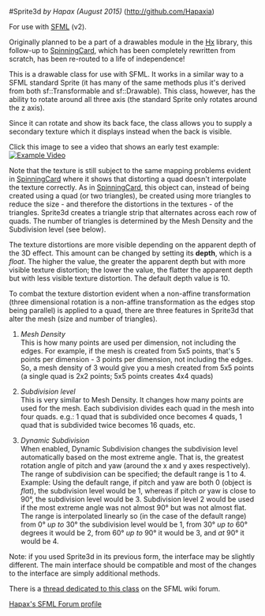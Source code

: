 #Sprite3d
*by Hapax (August 2015)*
(http://github.com/Hapaxia)

For use with [SFML](http://sfml-dev.org) (v2).

Originally planned to be a part of a drawables module in the [Hx](http://github.com/Hapaxia/Hx) library, this follow-up to [SpinningCard](https://github.com/Hapaxia/SpinningCard), which has been completely rewritten from scratch, has been re-routed to a life of independence!

This is a drawable class for use with SFML. It works in a similar way to a SFML standard Sprite (it has many of the same methods plus it's derived from both sf::Transformable and sf::Drawable). This class, however, has the ability to rotate around all three axis (the standard Sprite only rotates around the z axis).

Since it can rotate and show its back face, the class allows you to supply a secondary texture which it displays instead when the back is visible.

Click this image to see a video that shows an early test example:
[![Example Video](http://img.youtube.com/vi/EAPDIlVEMKA/0.jpg)](http://www.youtube.com/watch?v=EAPDIlVEMKA)

Note that the texture is still subject to the same mapping problems evident in [SpinningCard](https://github.com/Hapaxia/SpinningCard) where it shows that distorting a quad doesn't interpolate the texture correctly.
As in [SpinningCard](https://github.com/Hapaxia/SpinningCard), this object can, instead of being created using a quad (or two triangles), be created using more triangles to reduce the size - and therefore the distortions in the textures - of the triangles. Sprite3d creates a triangle strip that alternates across each row of quads. The number of triangles is determined by the Mesh Density and the Subdivision level (see below).

The texture distortions are more visible depending on the apparent depth of the 3D effect. This amount can be changed by setting its **depth**, which is a _float_. The higher the value, the greater the apparent depth but with more visible texture distortion; the lower the value, the flatter the apparent depth but with less visible texture distortion. The default depth value is 10.

To combat the texture distortion evident when a non-affine transformation (three dimensional rotation is a non-affine transformation as the edges stop being parallel) is applied to a quad, there are three features in Sprite3d that alter the mesh (size and number of triangles).

1. *Mesh Density*  
This is how many points are used per dimension, not including the edges.
For example, if the mesh is created from 5x5 points, that's 5 points per dimension - 3 points per dimension, not including the edges.
So, a mesh density of 3 would give you a mesh created from 5x5 points (a single quad is 2x2 points; 5x5 points creates 4x4 quads)

2. *Subdivision level*  
This is very similar to Mesh Density. It changes how many points are used for the mesh.
Each subdivision divides each quad in the mesh into four quads.
e.g.:
1 quad that is subdivided once becomes 4 quads,
1 quad that is subdivided twice becomes 16 quads,
etc.

3. *Dynamic Subdivision*  
When enabled, Dynamic Subdivision changes the subdivision level automatically based on the most extreme angle. That is, the greatest rotation angle of pitch and yaw (around the x and y axes respectively). The range of subdivision can be specified; the default range is 1 to 4.
Example:
Using the default range, if pitch and yaw are both 0 (object is _flat_), the subdivision level would be 1, whereas if pitch _or_ yaw is close to 90°, the subdivision level would be 3. Subdivision level 2 would be used if the most extreme angle was not almost 90° but was not almost flat.
The range is interpolated linearly so (in the case of the default range) from 0° _up to_ 30° the subdivision level would be 1, from 30° _up to_ 60° degrees it would be 2, from 60° _up to_ 90° it would be 3, and _at_ 90° it would be 4.

Note: if you used Sprite3d in its previous form, the interface may be slightly different. The main interface should be compatible and most of the changes to the interface are simply additional methods.

There is a [thread dedicated to this class](http://en.sfml-dev.org/forums/index.php?topic=18698) on the SFML wiki forum.

[Hapax's SFML Forum profile](http://en.sfml-dev.org/forums/index.php?action=profile;u=13086)

